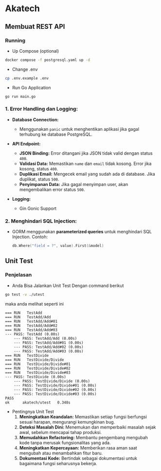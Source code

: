 # Akatech

## Membuat REST API
### Running

- Up Compose (optional)
```bash
docker compose -f postgresql.yaml up -d
```
- Change .env
```bash
cp .env.example .env
```
- Run Go Application
```bash
go run main.go
```
### 1. **Error Handling dan Logging:**
- **Database Connection:**
    - Menggunakan `panic` untuk menghentikan aplikasi jika gagal terhubung ke database PostgreSQL.
- **API Endpoint:**
    - **JSON Binding:** Error ditangani jika JSON tidak valid dengan status `400`.
    - **Validasi Data:** Memastikan `name` dan `email` tidak kosong. Error jika kosong, status `400`.
    - **Duplikasi Email:** Mengecek email yang sudah ada di database. Jika duplikat, status `500`.
    - **Penyimpanan Data:** Jika gagal menyimpan user, akan mengembalikan error status `500`.

- **Logging:**
    - Gin Gonic Support

### 2. **Menghindari SQL Injection:**
- GORM menggunakan **parameterized queries** untuk menghindari SQL Injection. Contoh:
  ```go
  db.Where("field = ?", value).First(&model)

## Unit Test
### Penjelasan
- Anda Bisa Jalankan Unit Test Dengan command berikut 
```bash
go test -v ./utest
```
maka anda melihat seperti ini
```shell
=== RUN   TestAdd
=== RUN   TestAdd/Add
=== RUN   TestAdd/Add#01
=== RUN   TestAdd/Add#02
=== RUN   TestAdd/Add#03
--- PASS: TestAdd (0.00s)
    --- PASS: TestAdd/Add (0.00s)
    --- PASS: TestAdd/Add#01 (0.00s)
    --- PASS: TestAdd/Add#02 (0.00s)
    --- PASS: TestAdd/Add#03 (0.00s)
=== RUN   TestDivide
=== RUN   TestDivide/Divide
=== RUN   TestDivide/Divide#01
=== RUN   TestDivide/Divide#02
=== RUN   TestDivide/Divide#03
--- PASS: TestDivide (0.00s)
    --- PASS: TestDivide/Divide (0.00s)
    --- PASS: TestDivide/Divide#01 (0.00s)
    --- PASS: TestDivide/Divide#02 (0.00s)
    --- PASS: TestDivide/Divide#03 (0.00s)
PASS
ok      akatech/utest   0.348s
```
- Pentingnya Unit Test
    1. **Meningkatkan Keandalan:** Memastikan setiap fungsi berfungsi sesuai harapan, mengurangi kemungkinan bug.
    2. **Deteksi Masalah Dini:** Menemukan dan memperbaiki masalah sejak awal, sebelum mencapai tahap produksi.
    3. **Memudahkan Refactoring:** Membantu pengembang mengubah kode tanpa merusak fungsionalitas yang ada.
    4. **Meningkatkan Kepercayaan:** Memberikan rasa aman saat mengubah atau menambahkan fitur baru.
    5. **Dokumentasi Kode:** Bertindak sebagai dokumentasi untuk bagaimana fungsi seharusnya bekerja.